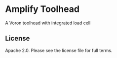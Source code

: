 # Amplify Toolhead
A Voron toolhead with integrated load cell

## License

Apache 2.0. Please see the license file for full terms.
